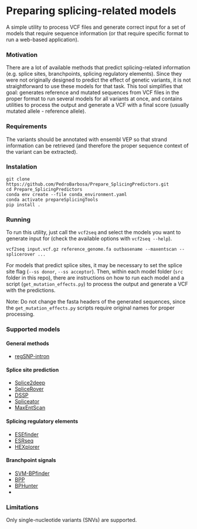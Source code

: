 # Preparing splicing-related models
A simple utility to process VCF files and generate correct input for a set of models that require sequence information (or that require specific format to run a web-based application).

### Motivation
There are a lot of available methods that predict splicing-related information (e.g. splice sites, branchpoints, splicing regulatory elements). Since they were not originally designed to predict the effect of genetic variants, it is not straightforward to use these models for that task. This tool simplifies that goal: generates reference and mutated sequences from VCF files in the proper format to run several models for all variants at once, and contains utilities to process the output and generate a VCF with a final score (usually mutated allele - reference allele).

### Requirements 
The variants should be annotated with ensembl VEP so that strand information can be retrieved (and therefore the proper sequence context of the variant can be extracted).

### Instalation
```
git clone https://github.com/PedroBarbosa/Prepare_SplicingPredictors.git
cd Prepare_SplicingPredictors
conda env create --file conda_environment.yaml 
conda activate prepareSplicingTools
pip install .
```
### Running 
To run this utility, just call the `vcf2seq` and select the models you want to generate input for (check the available options with `vcf2seq --help`).
```
vcf2seq input.vcf.gz reference_genome.fa outbasename --maxentscan --splicerover ...
```

For models that predict splice sites, it may be necessary to set the splice site flag (`--ss donor`, `--ss acceptor`).
Then, within each model folder (`src` folder in this repo), there are instructions on how to run each model and a script (`get_mutation_effects.py`) to process the output and generate a VCF with the predictions.

Note: Do not change the fasta headers of the generated sequences, since the `get_mutation_effects.py` scripts require original names for proper processing.

### Supported models
#### General methods
* [regSNP-intron](https://genomebiology.biomedcentral.com/articles/10.1186/s13059-019-1847-4)
  
#### Splice site prediction
* [Splice2deep](https://www.sciencedirect.com/science/article/pii/S2590158320300097)
* [SpliceRover](https://pubmed.ncbi.nlm.nih.gov/29931149/)
* [DSSP](https://www.ncbi.nlm.nih.gov/pmc/articles/PMC7265986/)
* [Spliceator](https://bmcbioinformatics.biomedcentral.com/articles/10.1186/s12859-021-04471-3)
* [MaxEntScan](https://github.com/kepbod/maxentpy)

#### Splicing regulatory elements
* [ESEfinder](https://www.ncbi.nlm.nih.gov/pmc/articles/PMC169022/)
* [ESRseq](https://www.ncbi.nlm.nih.gov/pmc/articles/PMC3149502/)
* [HEXplorer](https://pubmed.ncbi.nlm.nih.gov/25147205/)

#### Branchpoint signals
* [SVM-BPfinder](https://journals.plos.org/ploscompbiol/article?id=10.1371/journal.pcbi.1001016)
* [BPP](https://academic.oup.com/bioinformatics/article/33/20/3166/3870482)
* [BPHunter](https://www.pnas.org/doi/10.1073/pnas.2211194119)
* 
### Limitations
Only single-nucleotide variants (SNVs) are supported.
